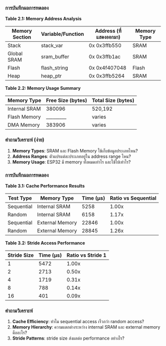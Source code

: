 ### การบันทึกผลการทดลอง 

**Table 2.1: Memory Address Analysis**

| Memory Section | Variable/Function | Address (ที่แสดงออกมา) | Memory Type |
|----------------|-------------------|----------------------|-------------|
| Stack | stack_var | 0x 0x3ffb550| SRAM |
| Global SRAM | sram_buffer | 0x 0x3ffb1ac | SRAM |
| Flash | flash_string | 0x 0x4f407048 | Flash |
| Heap | heap_ptr | 0x 0x3ffb5264 | SRAM |

**Table 2.2: Memory Usage Summary**

| Memory Type | Free Size (bytes) | Total Size (bytes) |
|-------------|-------------------|--------------------|
| Internal SRAM | 380096 | 520,192 |
| Flash Memory | _________ | varies |
| DMA Memory | 	383906 | varies |

### คำถามวิเคราะห์ (ง่าย)

1. **Memory Types**: SRAM และ Flash Memory ใช้เก็บข้อมูลประเภทไหน?
2. **Address Ranges**: ตัวแปรแต่ละประเภทอยู่ใน address range ไหน?
3. **Memory Usage**: ESP32 มี memory ทั้งหมดเท่าไร และใช้ไปเท่าไร?

### การบันทึกผลการทดลอง

**Table 3.1: Cache Performance Results**

| Test Type | Memory Type | Time (μs) | Ratio vs Sequential |
|-----------|-------------|-----------|-------------------|
| Sequential | Internal SRAM | 5258 | 1.00x |
| Random | Internal SRAM | 6158 | 1.17x |
| Sequential | External Memory | 22846 | 1.00x |
| Random | External Memory | 28845 | 1.26x |

**Table 3.2: Stride Access Performance**

| Stride Size | Time (μs) | Ratio vs Stride 1 |
|-------------|-----------|------------------|
| 1 | 5472 | 1.00x |
| 2 | 2713 | 0.50x |
| 4 | 1719 | 0.31x |
| 8 | 788 | 0.14x |
| 16 | 401 | 0.09x |

### คำถามวิเคราะห์

1. **Cache Efficiency**: ทำไม sequential access เร็วกว่า random access?
2. **Memory Hierarchy**: ความแตกต่างระหว่าง internal SRAM และ external memory คืออะไร?
3. **Stride Patterns**: stride size ส่งผลต่อ performance อย่างไร?